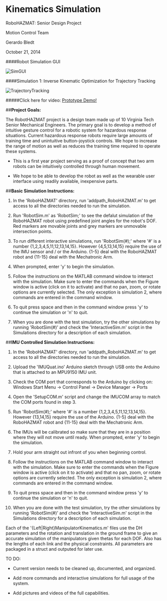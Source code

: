 Kinematics Simulation
=============
RoboHAZMAT: Senior Design Project

Motion Control Team

Gerardo Bledt

October 21, 2014


####Robot Simulation GUI

![SimGUI](https://cloud.githubusercontent.com/assets/7881351/5914828/70edfb04-a5ca-11e4-8a2c-6d426f36937a.png)


####Simulation 1: Inverse Kinematic Optimization for Trajectory Tracking

![TrajectoryTracking](https://cloud.githubusercontent.com/assets/7881351/5785804/5d4efbc6-9da9-11e4-8194-0d4c5896284d.png)


#####Click here for video: [Prototype Demo!](https://www.youtube.com/watch?v=7mTqpFiKheA&feature=youtu.be)

##**Project Goals:**

The RobotHAZMAT project is a design team made up of 10 Virginia Tech Senior Mechanical Engineers. The primary goal is to develop a method of intuitive gesture control for a robotic system for hazardous response situations. Current hazardous response robots require large amounts of training time and unintuitive button-joystick controls. We hope to increase the range of motion as well as reduces the training time required to operate these systems.

 - This is a first year project serving as a proof of concept that two arm robots can be intuitively controlled through human movement.

 - We hope to be able to develop the robot as well as the wearable user interface using readily available, inexpensive parts.


##**Basic Simulation Instructions:**

 1. In the 'RoboHAZMAT' directory, run 'addpath_RoboHAZMAT.m' to get access to all the directories needed to run the simulation.

 3. Run 'RobotSim.m' as 'RobotSim;' to see the defalut simulation of the RoboHAZMAT robot using predefined joint angles for the robot's DOF. Red markers are movable joints and grey markers are unmovable intersection points. 

 4. To run different interactive simulations, run 'RobotSim(#);' where '#' is a number {1,2,3,4,5,11,12,13,14,15}. However {4,5,13,14,15} require the use of the IMU sensor and / or the Arduino. {1-5} deal with the RoboHAZMAT robot and {11-15} deal with the Mechatronic Arm.

 5. When prompted, enter 'y' to begin the simulation.

 6. Follow the instructions on the MATLAB command window to interact with the simulation. Make sure to enter the commands when the Figure window is active (click on it to activate) and that no pan, zoom, or rotate options are currently selected. The only exception is simulation 2, where commands are entered in the command window.

 7. To quit press space and then in the command window press 'y' to continue the simulation or 'n' to quit.

 8. When you are done with the test simulation, try the other simulations by running 'RobotSim(#)' and check the 'InteractiveSim.m' script in the Simulations directory for a description of each simulation.


 ##**IMU Controlled Simulation Instructions:**
 
 1. In the 'RoboHAZMAT' directory, run 'addpath_RoboHAZMAT.m' to get access to all the directories needed to run the simulation.

 2. Upload the 'IMUQuat.ino' Arduino sketch through USB onto the Arduino that is attached to an MPU9150 IMU unit.

 3. Check the COM port that corresponds to the Arduino by clicking on: Windows Start Menu -> Control Panel -> Device Manager -> Ports

 4. Open the 'SetupCOM.m' script and change the IMUCOM array to match the COM ports found in step 3.

 5. Run 'RobotSim(#);' where '#' is a number {1,2,3,4,5,11,12,13,14,15}. However {13,14,15} require the use of the Arduino. {1-5} deal with the RoboHAZMAT robot and {11-15} deal with the Mechatronic Arm.
 
 6. The IMUs will be calibrated so make sure that they are in a position where they will not move until ready. When prompted, enter 'y' to begin the simulation.

 6. Hold your arm straight out infront of you when beginning control. 

 7. Follow the instructions on the MATLAB command window to interact with the simulation. Make sure to enter the commands when the Figure window is active (click on it to activate) and that no pan, zoom, or rotate options are currently selected. The only exception is simulation 2, where commands are entered in the command window.

 8. To quit press space and then in the command window press 'y' to continue the simulation or 'n' to quit.

 9. When you are done with the test simulation, try the other simulations by running 'RobotSim(#)' and check the 'InteractiveSim.m' script in the Simulations directory for a description of each simulation.


Each of the '{Left|Right}ManipulatorKinematics.m' files use the DH parameters and the rotation and translation in the ground frame to give an accurate simulation of the manipulators given thetas for each DOF. Also has the lengths of each link and the physical constraints. All parameters are packaged in a struct and outputed for later use.

 TO DO:

- Current version needs to be cleaned up, documented, and organized.

- Add more commands and interactive simulations for full usage of the system.

- Add pictures and videos of the full capabilities.
